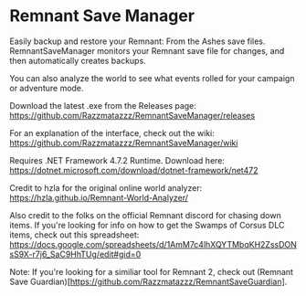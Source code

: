 # Remnant Save Manager
Easily backup and restore your Remnant: From the Ashes save files. RemnantSaveManager monitors your Remnant save file for changes, and then automatically creates backups.

You can also analyze the world to see what events rolled for your campaign or adventure mode.

Download the latest .exe from the Releases page:
https://github.com/Razzmatazzz/RemnantSaveManager/releases

For an explanation of the interface, check out the wiki:
https://github.com/Razzmatazzz/RemnantSaveManager/wiki

Requires .NET Framework 4.7.2 Runtime. Download here:
https://dotnet.microsoft.com/download/dotnet-framework/net472

Credit to hzla for the original online world analyzer:
https://hzla.github.io/Remnant-World-Analyzer/

Also credit to the folks on the official Remnant discord for chasing down items. If you're looking for info on how to get the Swamps of Corsus DLC items, check out this spreadsheet:
https://docs.google.com/spreadsheets/d/1AmM7c4lhXQYTMbqKH2ZssDONsS9X-r7j6_SaC9HhTUg/edit#gid=0

Note: If you're looking for a similiar tool for Remnant 2, check out (Remnant Save Guardian)[https://github.com/Razzmatazzz/RemnantSaveGuardian].
